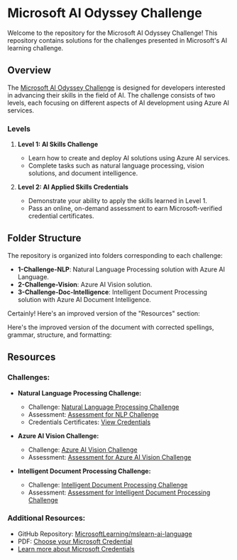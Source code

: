 # Microsoft AI Odyssey Challenge

Welcome to the repository for the Microsoft AI Odyssey Challenge! This repository contains solutions for the challenges presented in Microsoft's AI learning challenge.

## Overview

The [Microsoft AI Odyssey Challenge](https://www.microsoft.com/ai-odyssey) is designed for developers interested in advancing their skills in the field of AI. The challenge consists of two levels, each focusing on different aspects of AI development using Azure AI services.

### Levels

1. **Level 1: AI Skills Challenge**
   - Learn how to create and deploy AI solutions using Azure AI services.
   - Complete tasks such as natural language processing, vision solutions, and document intelligence.

2. **Level 2: AI Applied Skills Credentials**
   - Demonstrate your ability to apply the skills learned in Level 1.
   - Pass an online, on-demand assessment to earn Microsoft-verified credential certificates.

## Folder Structure

The repository is organized into folders corresponding to each challenge:

- **1-Challenge-NLP**: Natural Language Processing solution with Azure AI Language.
- **2-Challenge-Vision**: Azure AI Vision solution.
- **3-Challenge-Doc-Intelligence**: Intelligent Document Processing solution with Azure AI Document Intelligence.

Certainly! Here's an improved version of the "Resources" section:

Here's the improved version of the document with corrected spellings, grammar, structure, and formatting:

## Resources

### Challenges:

- **Natural Language Processing Challenge:**
  - Challenge: [Natural Language Processing Challenge](https://aka.ms/Develop-NLP-solutions-with-AzureAI)
  - Assessment: [Assessment for NLP Challenge](https://learn.microsoft.com/en-us/credentials/applied-skills/build-natural-language-solution-azure-ai/#applied-skill-take-the-assessment)
  - Credentials Certificates: [View Credentials](https://learn.microsoft.com/api/credentials/share/en-gb/k26rahul/DE2AA1265F75E95E?sharingId=3178683CC0ADFF97)

- **Azure AI Vision Challenge:**
  - Challenge: [Azure AI Vision Challenge](https://aka.ms/Create-computer-vision-solutions-with-AzureAIVision)
  - Assessment: [Assessment for Azure AI Vision Challenge](https://learn.microsoft.com/en-us/credentials/applied-skills/build-azure-ai-vision-solution/#applied-skill-take-the-assessment)

- **Intelligent Document Processing Challenge:**
  - Challenge: [Intelligent Document Processing Challenge](https://aka.ms/Create-intelligentdocument-processing-solution-with-AzureAIDocumentIntelligence)
  - Assessment: [Assessment for Intelligent Document Processing Challenge](https://learn.microsoft.com/en-us/credentials/applied-skills/create-intelligent-document-solution-azure-ai/#applied-skill-take-the-assessment)

### Additional Resources:

- GitHub Repository: [MicrosoftLearning/mslearn-ai-language](https://github.com/MicrosoftLearning/mslearn-ai-language/)
- PDF: [Choose your Microsoft Credential](https://query.prod.cms.rt.microsoft.com/cms/api/am/binary/RW1dopH)
- [Learn more about Microsoft Credentials](https://learn.microsoft.com/en-gb/credentials/?wt.mc_id=appliedskills_infographic_content_wwl)
